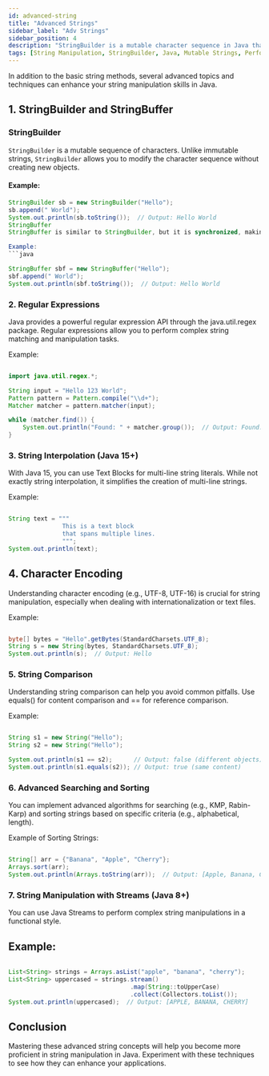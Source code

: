 ```yaml
---
id: advanced-string
title: "Advanced Strings"
sidebar_label: "Adv Strings"
sidebar_position: 4
description: "StringBuilder is a mutable character sequence in Java that enables efficient modifications of strings without creating new objects, improving performance for dynamic string manipulation."
tags: [String Manipulation, StringBuilder, Java, Mutable Strings, Performance Optimization, Dynamic Text, Programming Concepts]
---
```


In addition to the basic string methods, several advanced topics and techniques can enhance your string manipulation skills in Java.

## 1. StringBuilder and StringBuffer

### StringBuilder
`StringBuilder` is a mutable sequence of characters. Unlike immutable strings, `StringBuilder` allows you to modify the character sequence without creating new objects.

#### Example:
```java
StringBuilder sb = new StringBuilder("Hello");
sb.append(" World");
System.out.println(sb.toString());  // Output: Hello World
StringBuffer
StringBuffer is similar to StringBuilder, but it is synchronized, making it thread-safe. However, this comes at the cost of performance.

Example:
```java

StringBuffer sbf = new StringBuffer("Hello");
sbf.append(" World");
System.out.println(sbf.toString());  // Output: Hello World
```
### 2. Regular Expressions
Java provides a powerful regular expression API through the java.util.regex package. Regular expressions allow you to perform complex string matching and manipulation tasks.

Example:
```java

import java.util.regex.*;

String input = "Hello 123 World";
Pattern pattern = Pattern.compile("\\d+");
Matcher matcher = pattern.matcher(input);

while (matcher.find()) {
    System.out.println("Found: " + matcher.group());  // Output: Found: 123
}
```
### 3. String Interpolation (Java 15+)
With Java 15, you can use Text Blocks for multi-line string literals. While not exactly string interpolation, it simplifies the creation of multi-line strings.

Example:
```java

String text = """
               This is a text block
               that spans multiple lines.
               """;
System.out.println(text);
```
## 4. Character Encoding
Understanding character encoding (e.g., UTF-8, UTF-16) is crucial for string manipulation, especially when dealing with internationalization or text files.

Example:
```java

byte[] bytes = "Hello".getBytes(StandardCharsets.UTF_8);
String s = new String(bytes, StandardCharsets.UTF_8);
System.out.println(s);  // Output: Hello
```
### 5. String Comparison
Understanding string comparison can help you avoid common pitfalls. Use equals() for content comparison and == for reference comparison.

Example:
```java

String s1 = new String("Hello");
String s2 = new String("Hello");

System.out.println(s1 == s2);      // Output: false (different objects)
System.out.println(s1.equals(s2)); // Output: true (same content)
```
### 6. Advanced Searching and Sorting
You can implement advanced algorithms for searching (e.g., KMP, Rabin-Karp) and sorting strings based on specific criteria (e.g., alphabetical, length).

Example of Sorting Strings:
```java

String[] arr = {"Banana", "Apple", "Cherry"};
Arrays.sort(arr);
System.out.println(Arrays.toString(arr));  // Output: [Apple, Banana, Cherry]
```
### 7. String Manipulation with Streams (Java 8+)
You can use Java Streams to perform complex string manipulations in a functional style.

## Example:
```java

List<String> strings = Arrays.asList("apple", "banana", "cherry");
List<String> uppercased = strings.stream()
                                  .map(String::toUpperCase)
                                  .collect(Collectors.toList());
System.out.println(uppercased);  // Output: [APPLE, BANANA, CHERRY]
```
## Conclusion
Mastering these advanced string concepts will help you become more proficient in string manipulation in Java. Experiment with these techniques to see how they can enhance your applications.
